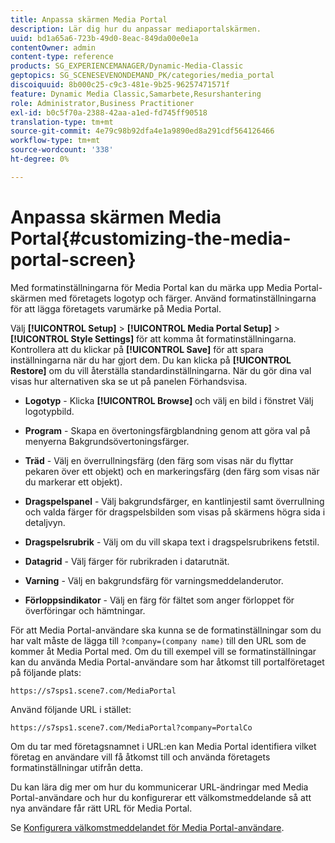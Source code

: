 ```yaml
---
title: Anpassa skärmen Media Portal
description: Lär dig hur du anpassar mediaportalskärmen.
uuid: bd1a65a6-723b-49d0-8eac-849da00e0e1a
contentOwner: admin
content-type: reference
products: SG_EXPERIENCEMANAGER/Dynamic-Media-Classic
geptopics: SG_SCENESEVENONDEMAND_PK/categories/media_portal
discoiquuid: 8b000c25-c9c3-481e-9b25-96257471571f
feature: Dynamic Media Classic,Samarbete,Resurshantering
role: Administrator,Business Practitioner
exl-id: b0c5f70a-2388-42aa-a1ed-fd745ff90518
translation-type: tm+mt
source-git-commit: 4e79c98b92dfa4e1a9890ed8a291cdf564126466
workflow-type: tm+mt
source-wordcount: '338'
ht-degree: 0%

---
```


# Anpassa skärmen Media Portal{#customizing-the-media-portal-screen}

Med formatinställningarna för Media Portal kan du märka upp Media Portal-skärmen med företagets logotyp och färger. Använd formatinställningarna för att lägga företagets varumärke på Media Portal.

Välj **[!UICONTROL Setup]** > **[!UICONTROL Media Portal Setup]** > **[!UICONTROL Style Settings]** för att komma åt formatinställningarna. Kontrollera att du klickar på **[!UICONTROL Save]** för att spara inställningarna när du har gjort dem. Du kan klicka på **[!UICONTROL Restore]** om du vill återställa standardinställningarna. När du gör dina val visas hur alternativen ska se ut på panelen Förhandsvisa.

* **Logotyp** - Klicka  **[!UICONTROL Browse]** och välj en bild i fönstret Välj logotypbild.

* **Program**  - Skapa en övertoningsfärgblandning genom att göra val på menyerna Bakgrundsövertoningsfärger.

* **Träd**  - Välj en överrullningsfärg (den färg som visas när du flyttar pekaren över ett objekt) och en markeringsfärg (den färg som visas när du markerar ett objekt).

* **Dragspelspanel**  - Välj bakgrundsfärger, en kantlinjestil samt överrullning och valda färger för dragspelsbilden som visas på skärmens högra sida i detaljvyn.

* **Dragspelsrubrik**  - Välj om du vill skapa text i dragspelsrubrikens fetstil.

* **Datagrid**  - Välj färger för rubrikraden i datarutnät.

* **Varning**  - Välj en bakgrundsfärg för varningsmeddelanderutor.

* **Förloppsindikator**  - Välj en färg för fältet som anger förloppet för överföringar och hämtningar.

För att Media Portal-användare ska kunna se de formatinställningar som du har valt måste de lägga till `?company=(company name)` till den URL som de kommer åt Media Portal med. Om du till exempel vill se formatinställningar kan du använda Media Portal-användare som har åtkomst till portalföretaget på följande plats:

`https://s7sps1.scene7.com/MediaPortal`

Använd följande URL i stället:

`https://s7sps1.scene7.com/MediaPortal?company=PortalCo`

Om du tar med företagsnamnet i URL:en kan Media Portal identifiera vilket företag en användare vill få åtkomst till och använda företagets formatinställningar utifrån detta.

Du kan lära dig mer om hur du kommunicerar URL-ändringar med Media Portal-användare och hur du konfigurerar ett välkomstmeddelande så att nya användare får rätt URL för Media Portal.

Se [Konfigurera välkomstmeddelandet för Media Portal-användare](adding-media-portal-users.md#setting_up_the_welcome_e_mail_message_for_media_portal_users).
